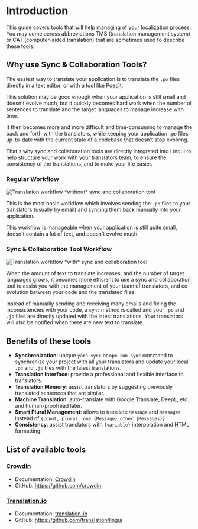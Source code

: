# Introduction

This guide covers tools that will help managing of your localization process. You may come across abbreviations TMS (translation management system) or CAT (computer-aided translation) that are sometimes used to describe these tools.

## Why use Sync & Collaboration Tools?

The easiest way to translate your application is to translate the `.po` files directly in a text editor, or with a tool like [Poedit](https://poedit.net).

This solution may be good enough when your application is still small and doesn't evolve much, but it quickly becomes hard work when the number of sentences to translate and the target languages to manage increase with time.

It then becomes more and more difficult and time-consuming to manage the back and forth with the translators, while keeping your application `.po` files up-to-date with the current state of a codebase that doesn't stop evolving.

That's why sync and collaboration tools are directly integrated into Lingui to help structure your work with your translators team, to ensure the consistency of the translations, and to make your life easier.

### Regular Workflow

![Translation workflow \*without\* sync and collaboration tool](/img/docs/without-collaboration-tool.png)

This is the most basic workflow which involves sending the `.po` files to your translators (usually by email) and syncing them back manually into your application.

This workflow is manageable when your application is still quite small, doesn't contain a lot of text, and doesn't evolve much.

### Sync & Collaboration Tool Workflow

![Translation workflow \*with\* sync and collaboration tool](/img/docs/with-collaboration-tool.png)

When the amount of text to translate increases, and the number of target languages grows, it becomes more efficient to use a sync and collaboration tool to assist you with the management of your team of translators, and co-evolution between your code and the translated files.

Instead of manually sending and receiving many emails and fixing the inconsistencies with your code, a `sync` method is called and your `.po` and `.js` files are directly updated with the latest translations. Your translators will also be notified when there are new text to translate.

## Benefits of these tools

- **Synchronization**: unique `yarn sync` or `npm run sync` command to synchronize your project with all your translators and update your local `.po` and `.js` files with the latest translations.
- **Translation Interface**: provide a professional and flexible interface to translators.
- **Translation Memory**: assist translators by suggesting previously translated sentences that are similar.
- **Machine Translation**: auto-translate with Google Translate, DeepL, etc. and human-proofread later.
- **Smart Plural Management**: allows to translate `Message` and `Messages` instead of `{count, plural, one {Message} other {Messages}}`.
- **Consistency**: assist translators with `{variable}` interpolation and HTML formatting.

## List of available tools

### [Crowdin](https://crowdin.com/?utm_source=lingui.dev&utm_medium=referral&utm_campaign=lingui.dev)

- Documentation: [Crowdin](/docs/tools/crowdin.md)
- GitHub: <https://github.com/crowdin>

### [Translation.io](https://translation.io/lingui)

- Documentation: [translation-io](/docs/tools/translation-io.md)
- GitHub: <https://github.com/translation/lingui>
